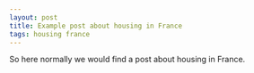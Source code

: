 ```yaml
---
layout: post
title: Example post about housing in France
tags: housing france
---
```

So here normally we would find a post about housing in France.
